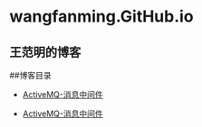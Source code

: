 # wangfanming.GitHub.io
王范明的博客
---

##博客目录
- [ActiveMQ-消息中间件](https://github.com/wangfanming/wangfanming.GitHub.io/blob/master/activemq.md)

- [ActiveMQ-消息中间件](https://github.com/wangfanming/wangfanming.GitHub.io/blob/master/MyCat分片.md)

